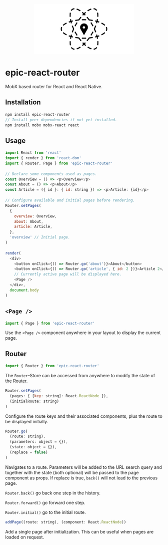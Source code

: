 <p align="center">
  <img src="https://github.com/tobua/epic-react-router/raw/master/logo.png" alt="epic-react-router" width="320">
</p>

# epic-react-router

MobX based router for React and React Native.

## Installation

```js
npm install epic-react-router
// Install peer dependencies if not yet installed.
npm install mobx mobx-react react
```

## Usage

```js
import React from 'react'
import { render } from 'react-dom'
import { Router, Page } from 'epic-react-router'

// Declare some components used as pages.
const Overview = () => <p>Overview</p>
const About = () => <p>About</p>
const Article = ({ id }: { id: string }) => <p>Article: {id}</p>

// Configure available and initial pages before rendering.
Router.setPages(
  {
    overview: Overview,
    about: About,
    article: Article,
  },
  'overview' // Initial page.
)

render(
  <div>
    <button onClick={() => Router.go('about')}>About</button>
    <button onClick={() => Router.go('article', { id: 2 })}>Article 2</button>
    // Currently active page will be displayed here.
    <Page />
  </div>,
  document.body
)
```

## `<Page />`

```js
import { Page } from 'epic-react-router'
```

Use the `<Page />` component anywhere in your layout to display the current page.

## Router

```js
import { Router } from 'epic-react-router'
```

The `Router`-Store can be accessed from anywhere to modify the state of the Router.

```js
Router.setPages(
  (pages: { [key: string]: React.ReactNode }),
  (initialRoute: string)
)
```

Configure the route keys and their associated components, plus the route to be displayed initially.

```js
Router.go(
  (route: string),
  (parameters: object = {}),
  (state: object = {}),
  (replace = false)
)
```

Navigates to a route. Parameters will be added to the URL search query and together with the state (both optional) will be passed to the page component as props. If replace is true, `back()` will not lead to the previous page.

`Router.back()` go back one step in the history.

`Router.forward()` go forward one step.

`Router.initial()` go to the initial route.

```js
addPage((route: string), (component: React.ReactNode))
```

Add a single page after initialization. This can be useful when pages are loaded on request.
